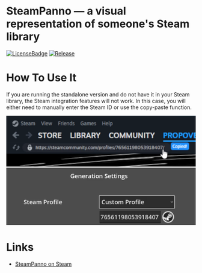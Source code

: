 # SteamPanno — a visual representation of someone's Steam library

[![LicenseBadge](https://img.shields.io/github/license/kirnosenko/SteamPanno.svg)](https://raw.githubusercontent.com/kirnosenko/SteamPanno/master/LICENSE)
[![Release](https://img.shields.io/github/v/release/kirnosenko/SteamPanno)](https://github.com/kirnosenko/SteamPanno/releases/latest)

# How To Use It

If you are running the standalone version and do not have it in your Steam library, the Steam integration features will not work.
In this case, you will either need to manually enter the Steam ID or use the copy-paste function.

![Copy](/doc/copy.png)
![Paste](/doc/paste.png)

# Links

 * [SteamPanno on Steam](https://store.steampowered.com/app/4026140/SteamPanno/)
